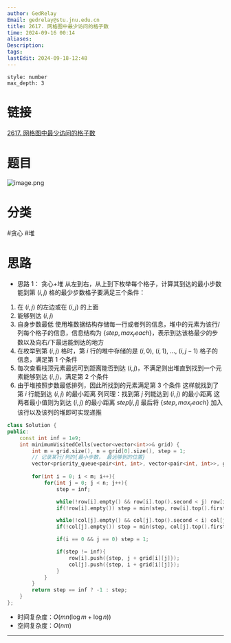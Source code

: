 ```yaml
---
author: GedRelay
Email: gedrelay@stu.jnu.edu.cn
title: 2617. 网格图中最少访问的格子数
time: 2024-09-16 00:14
aliases: 
Description: 
tags: 
lastEdit: 2024-09-18-12:48
---
```


```toc
style: number
max_depth: 3
```

# 链接
[2617. 网格图中最少访问的格子数](https://leetcode.cn/problems/minimum-number-of-visited-cells-in-a-grid/) 

# 题目
![image.png](https://ged-pic-bed.oss-cn-guangzhou.aliyuncs.com/img/202409160014187.png)


# 分类
#贪心 #堆 

# 思路
- 思路 1：
贪心+堆
从左到右，从上到下枚举每个格子，计算其到达的最小步数
能到第 $(i,j)$ 格的最少步数格子要满足三个条件： 
1. 在 $(i,j)$ 的左边或在 $(i,j)$ 的上面
2. 能够到达 $(i,j)$ 
3. 自身步数最低
使用堆数据结构存储每一行或者列的信息，堆中的元素为该行/列每个格子的信息，信息结构为 $\{step, max_reach\}$，表示到达该格最少的步数以及向右/下最远能到达的地方
1. 在枚举到第 $(i,j)$ 格时，第 $i$ 行的堆中存储的是 $(i,0)$, $(i,1)$, $...$, $(i,j-1)$ 格子的信息，满足第 $1$ 个条件
2. 每次查看栈顶元素最远可到距离能否到达 $(i,j)$，不满足则出堆直到找到一个元素能够到达 $(i,j)$，满足第 $2$ 个条件
3. 由于堆按照步数最低排列，因此所找到的元素满足第 $3$ 个条件
这样就找到了第 $i$ 行能到达 $(i,j)$ 的最小距离
列同理：找到第 $j$ 列能达到 $(i,j)$ 的最小距离
这两者最小值则为到达 $(i,j)$ 的最小距离 $step[i,j]$ 
最后将 $\{step, max_reach\}$ 加入该行以及该列的堆即可实现递推

```cpp
class Solution {
public:
    const int inf = 1e9;
    int minimumVisitedCells(vector<vector<int>>& grid) {
        int m = grid.size(), n = grid[0].size(), step = 1;
        // 记录某行/列的{最小步数， 最远够到的位置}
        vector<priority_queue<pair<int, int>, vector<pair<int, int>>, greater<>>> row(m), col(n);
        
        for(int i = 0; i < m; i++){
            for(int j = 0; j < n; j++){
                step = inf;

                while(!row[i].empty() && row[i].top().second < j) row[i].pop();
                if(!row[i].empty()) step = min(step, row[i].top().first + 1);

                while(!col[j].empty() && col[j].top().second < i) col[j].pop();
                if(!col[j].empty()) step = min(step, col[j].top().first + 1);

                if(i == 0 && j == 0) step = 1;

                if(step != inf){
                    row[i].push({step, j + grid[i][j]});
                    col[j].push({step, i + grid[i][j]});
                }
            }
        }
        return step == inf ? -1 : step;
    }
};
```


- 时间复杂度：${O\left( mn\left( \log m+\log n \right)  \right)  }$ 
- 空间复杂度：${O\left( nm \right)  }$ 


---

